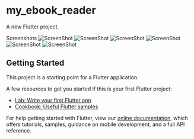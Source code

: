 # my_ebook_reader

A new Flutter project.

Screenshots
![ScreenShot](https://raw.github.com/kbartiquel/ebookreader/main/screens/1.png)
![ScreenShot](https://raw.github.com/kbartiquel/ebookreader/main/screens/2.png)
![ScreenShot](https://raw.github.com/kbartiquel/ebookreader/main/screens/3.png)
![ScreenShot](https://raw.github.com/kbartiquel/ebookreader/main/screens/4.png)
![ScreenShot](https://raw.github.com/kbartiquel/ebookreader/main/screens/5.png)
![ScreenShot](https://raw.github.com/kbartiquel/ebookreader/main/screens/6.png)

## Getting Started

This project is a starting point for a Flutter application.

A few resources to get you started if this is your first Flutter project:

- [Lab: Write your first Flutter app](https://flutter.dev/docs/get-started/codelab)
- [Cookbook: Useful Flutter samples](https://flutter.dev/docs/cookbook)

For help getting started with Flutter, view our
[online documentation](https://flutter.dev/docs), which offers tutorials,
samples, guidance on mobile development, and a full API reference.
